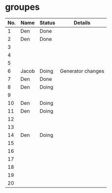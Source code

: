 # groupes

|No.|Name|Status|Details|
|---|---|---|---|
|1|Den|Done||
|2|Den|Done||
|3|||
|4|||
|5|||
|6|Jacob|Doing|Generator changes|
|7|Den|Done|
|8|Den|Doing|
|9|||
|10|Den|Doing|
|11|Den|Doing|
|12|||
|13|||
|14|Den|Doing|
|15|||
|16|||
|17|||
|18|||
|19|||
|20|||
